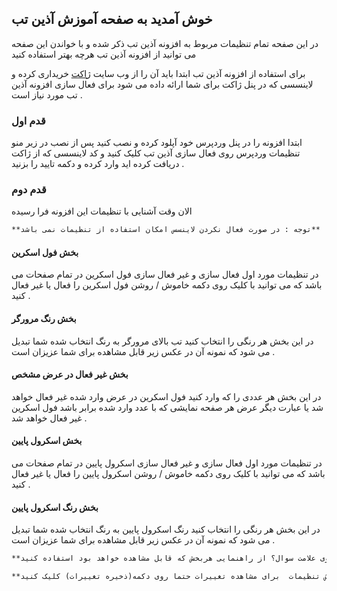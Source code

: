## خوش آمدید به صفحه آموزش آذین تب

در این صفحه تمام تنظیمات مربوط به افزونه آذین تب ذکر شده و با خواندن این صفحه می توانید از افزونه آذین تب هرچه بهتر استفاده کنید

  برای استفاده از افزونه آذین تب ابتدا باید آن را از وب سایت [ژاکت](https://www.zhaket.com/) خریداری کرده و لاینسسی که در پنل ژاکت برای شما ارائه داده می شود برای فعال سازی افزونه آذین تب مورد نیاز است  .

### قدم اول
ابتدا افزونه را در پنل وردپرس خود آپلود کرده و نصب کنید پس از نصب در زیر منو تنظیمات وردپرس روی فعال سازی آذین تب کلیک کنید و کد لاینسسی که از ژاکت دریافت کرده اید وارد کرده و دکمه تایید را بزنید .

### قدم دوم
الان وقت آشنایی با تنظیمات این افزونه فرا رسیده 

```markdown
**توجه : در صورت فعال نکردن لاینسس امکان استفاده از تنظیمات نمی باشد** 
```
#### بخش فول اسکرین
در تنظیمات مورد اول فعال سازی و غیر فعال سازی فول اسکرین در تمام صفحات می باشد که  می توانید با کلیک روی دکمه خاموش / روشن فول اسکرین را فعال یا غیر فعال کنید  .
#### بخش رنگ مرورگر
در این بخش هر رنگی را انتخاب کنید تب بالای مرورگر به رنگ انتخاب شده شما تبدیل می شود که نمونه آن در عکس زیر قابل مشاهده برای شما عزیزان است .
#### بخش غیر فعال در عرض مشخص
 در این بخش هر عددی را که وارد کنید فول اسکرین در عرض وارد شده غیر فعال خواهد شد  یا عبارت دیگر عرض هر صفحه نمایشی که با عدد وارد شده برابر باشد فول اسکرین غیر فعال خواهد شد .
#### بخش اسکرول پایین
در تنظیمات مورد اول فعال سازی و غیر فعال سازی اسکرول پایین در تمام صفحات می باشد که  می توانید با کلیک روی دکمه خاموش / روشن اسکرول پایین را فعال یا غیر فعال کنید  .
#### بخش رنگ اسکرول پایین
در این بخش هر رنگی را انتخاب کنید رنگ اسکرول پایین به رنگ انتخاب شده شما تبدیل می شود که نمونه آن در عکس زیر قابل مشاهده برای شما عزیزان است .

```markdown
**توجه :شما می توانید با بردن ماوس روی علامت سوال؟ از راهنمایی هربخش که قابل مشاهده خواهد بود استفاده کنید .** 
```
```markdown
**توجه : پس از  ویرایش تنظیمات  برای مشاهده تغییرات حتماً روی دکمه(ذخیره تغییرات) کلیک کنید .** 
```